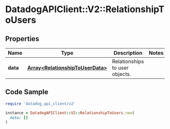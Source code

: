 # DatadogAPIClient::V2::RelationshipToUsers

## Properties

| Name | Type | Description | Notes |
| ---- | ---- | ----------- | ----- |
| **data** | [**Array&lt;RelationshipToUserData&gt;**](RelationshipToUserData.md) | Relationships to user objects. |  |

## Code Sample

```ruby
require 'datadog_api_client/v2'

instance = DatadogAPIClient::V2::RelationshipToUsers.new(
  data: []
)
```

